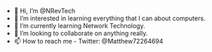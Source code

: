 - 👋 Hi, I’m @NRevTech
- 👀 I’m interested in learning everything that I can about computers.
- 🌱 I’m currently learning Network Technology.
- 💞️ I’m looking to collaborate on anything really.
- 📫 How to reach me - Twitter: @Matthew72264694

<!---
NRevTech/NRevTech is a ✨ special ✨ repository because its `README.md` (this file) appears on your GitHub profile.
You can click the Preview link to take a look at your changes.
--->
